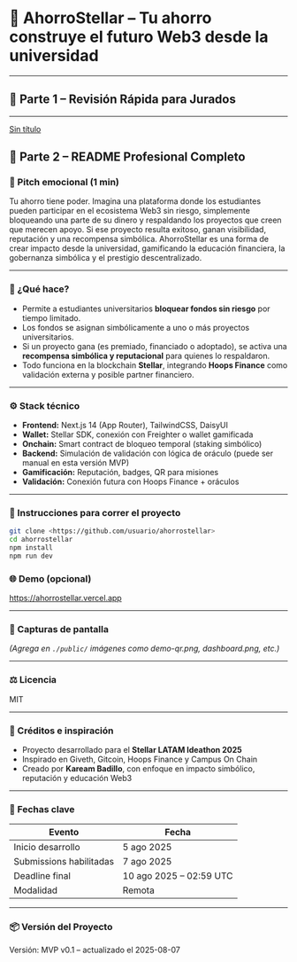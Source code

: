 # 💸 AhorroStellar – Tu ahorro construye el futuro Web3 desde la universidad

---

## 🔹 Parte 1 – Revisión Rápida para Jurados

---

[Sin título](https://www.notion.so/2484bd63de2680f98dd4c31d30bc7e4b?pvs=21)

## 🔹 Parte 2 – README Profesional Completo

### 🧠 Pitch emocional (1 min)

Tu ahorro tiene poder. Imagina una plataforma donde los estudiantes pueden participar en el ecosistema Web3 sin riesgo, simplemente bloqueando una parte de su dinero y respaldando los proyectos que creen que merecen apoyo. Si ese proyecto resulta exitoso, ganan visibilidad, reputación y una recompensa simbólica. AhorroStellar es una forma de crear impacto desde la universidad, gamificando la educación financiera, la gobernanza simbólica y el prestigio descentralizado.

---

### 🧩 ¿Qué hace?

- Permite a estudiantes universitarios **bloquear fondos sin riesgo** por tiempo limitado.
- Los fondos se asignan simbólicamente a uno o más proyectos universitarios.
- Si un proyecto gana (es premiado, financiado o adoptado), se activa una **recompensa simbólica y reputacional** para quienes lo respaldaron.
- Todo funciona en la blockchain **Stellar**, integrando **Hoops Finance** como validación externa y posible partner financiero.

---

### ⚙️ Stack técnico

- **Frontend:** Next.js 14 (App Router), TailwindCSS, DaisyUI
- **Wallet:** Stellar SDK, conexión con Freighter o wallet gamificada
- **Onchain:** Smart contract de bloqueo temporal (staking simbólico)
- **Backend:** Simulación de validación con lógica de oráculo (puede ser manual en esta versión MVP)
- **Gamificación:** Reputación, badges, QR para misiones
- **Validación:** Conexión futura con Hoops Finance + oráculos

---

### 🧪 Instrucciones para correr el proyecto

```bash
git clone <https://github.com/usuario/ahorrostellar>
cd ahorrostellar
npm install
npm run dev

```

### 🌐 Demo (opcional)

https://ahorrostellar.vercel.app

---

### 📸 Capturas de pantalla

*(Agrega en `./public/` imágenes como demo-qr.png, dashboard.png, etc.)*

---

### ⚖️ Licencia

MIT

---

### 🧠 Créditos e inspiración

- Proyecto desarrollado para el **Stellar LATAM Ideathon 2025**
- Inspirado en Giveth, Gitcoin, Hoops Finance y Campus On Chain
- Creado por **Kaream Badillo**, con enfoque en impacto simbólico, reputación y educación Web3

---

### 📅 Fechas clave

| Evento | Fecha |
| --- | --- |
| Inicio desarrollo | 5 ago 2025 |
| Submissions habilitadas | 7 ago 2025 |
| Deadline final | 10 ago 2025 – 02:59 UTC |
| Modalidad | Remota |

---

### 📦 Versión del Proyecto

Versión: MVP v0.1 – actualizado el 2025-08-07